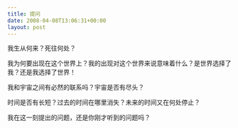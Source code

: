 ```yaml
---
title: 提问
date: 2008-04-08T13:06:31+00:00
layout: post
---
```

我生从何来？死往何处？

我为何要出现在这个世界上？我的出现对这个世界来说意味着什么？是世界选择了我？还是我选择了世界！

我和宇宙之间有必然的联系吗？宇宙是否有尽头？

时间是否有长短？过去的时间在哪里消失？未来的时间又在何处停止？

我在这一刻提出的问题，还是你刚才听到的问题吗？
